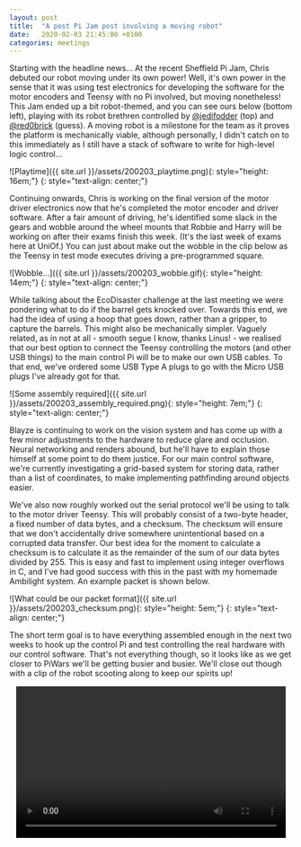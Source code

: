 ```yaml
---
layout: post
title:  "A post Pi Jam post involving a moving robot"
date:   2020-02-03 21:45:00 +0100
categories: meetings
---
```


Starting with the headline news... At the recent Sheffield Pi Jam, Chris debuted our robot moving under its own power! Well, it's own power in the sense that it was using test electronics for developing the software for the motor encoders and Teensy with no Pi involved, but moving nonetheless! This Jam ended up a bit robot-themed, and you can see ours below (bottom left), playing with its robot brethren controlled by [@jedifodder](https://twitter.com/jedifodder) (top) and [@red0brick](https://twitter.com/red0brick) (guess). A moving robot is a milestone for the team as it proves the platform is mechanically viable, although personally, I didn't catch on to this immediately as I still have a stack of software to write for high-level logic control...

![Playtime]({{ site.url }}/assets/200203_playtime.png){: style="height: 16em;"}
{: style="text-align: center;"}

Continuing onwards, Chris is working on the final version of the motor driver electronics now that he's completed the motor encoder and driver software. After a fair amount of driving, he's identified some slack in the gears and wobble around the wheel mounts that Robbie and Harry will be working on after their exams finish this week. (It's the last week of exams here at UniOf.) You can just about make out the wobble in the clip below as the Teensy in test mode executes driving a pre-programmed square.

![Wobble...]({{ site.url }}/assets/200203_wobbie.gif){: style="height: 14em;"}
{: style="text-align: center;"}

While talking about the EcoDisaster challenge at the last meeting we were pondering what to do if the barrel gets knocked over. Towards this end, we had the idea of using a hoop that goes down, rather than a gripper, to capture the barrels. This might also be mechanically simpler. Vaguely related, as in not at all - smooth segue I know, thanks Linus! - we realised that our best option to connect the Teensy controlling the motors (and other USB things) to the main control Pi will be to make our own USB cables. To that end, we've ordered some USB Type A plugs to go with the Micro USB plugs I've already got for that.

![Some assembly required]({{ site.url }}/assets/200203_assembly_required.png){: style="height: 7em;"}
{: style="text-align: center;"}

Blayze is continuing to work on the vision system and has come up with a few minor adjustments to the hardware to reduce glare and occlusion. Neural networking and renders abound, but he'll have to explain those himself at some point to do them justice. For our main control software, we're currently investigating a grid-based system for storing data, rather than a list of coordinates, to make implementing pathfinding around objects easier.

We've also now roughly worked out the serial protocol we'll be using to talk to the motor driver Teensy. This will probably consist of a two-byte header, a fixed number of data bytes, and a checksum. The checksum will ensure that we don't accidentally drive somewhere unintentional based on a corrupted data transfer. Our best idea for the moment to calculate a checksum is to calculate it as the remainder of the sum of our data bytes divided by 255. This is easy and fast to implement using integer overflows in C, and I've had good success with this in the past with my homemade Ambilight system. An example packet is shown below.

![What could be our packet format]({{ site.url }}/assets/200203_checksum.png){: style="height: 5em;"}
{: style="text-align: center;"}

The short term goal is to have everything assembled enough in the next two weeks to hook up the control Pi and test controlling the real hardware with our control software. That's not everything though, so it looks like as we get closer to PiWars we'll be getting busier and busier. We'll close out though with a clip of the robot scooting along to keep our spirits up!

<video height="640" width="360" style="margin-left: auto; margin-right: auto; width: 480px; height: 270px; display: block; border: solid 1px white; margin-top: 5px; margin-bottom: 5px" controls>
  <source type="video/mp4" src="{{ site.baseurl }}/assets/200203_scooch.mp4">
  <source type="video/webm" src="{{ site.baseurl }}/assets/200203_scooch.webm">
  <source type="video/ogg" src="{{ site.baseurl }}/assets/200203_scooch.ogv">
</video>

